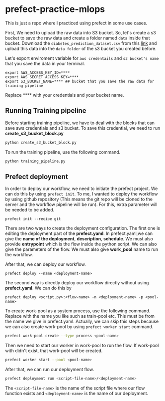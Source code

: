 # prefect-practice-mlops
This is just a repo where I practiced using prefect in some use cases.


First, We need to upload the raw data into S3 bucket. So, let's create a s3 bucket to save the raw data and create a folder named `data` inside that bucket. Download the `diabetes_prediction_dataset.csv` from this [link](https://www.kaggle.com/datasets/iammustafatz/diabetes-prediction-dataset?select=diabetes_prediction_dataset.csv) and  upload this data into the `data folder` of the s3 bucket you created before. 

Let's export enviroment variable for `aws credentails` and `s3 bucket's name` that you save the data in your terminal.
```shell
export AWS_ACCESS_KEY_ID=****
export AWS_SECRET_ACCESS_KEY=****
export S3_BUCKET_NAME=**** ## bucket that you save the raw data for training pipeline
```
Replace **** with your credentials and your bucket name.

## Running Training pipeline

Before starting training pipeline, we have to deal with the blocks that can save aws credentials and s3 bucket. To save this credential, we need to run **create_s3_bucket_block.py**
```bash
python create_s3_bucket_block.py
```

To run the training pipeline, use the following command.
```bash
python training_pipeline.py
```

## Prefect deployment

In order to deploy our workflow, we need to initiate the prefect project. We can do this by using `prefect init`.  To me, I wanted to deploy the workflow by using github repository (This means the git repo will be cloned to the server and the workflow pipeline will be run). For this, extra parameter will be needed to be added.
```
prefect init --recipe git
```

There are two ways to create the deployment configuration. The first one is editing the deployment part of the **prefect.yaml**. In prefect.yaml,we can give the **name of the deployment**, **description**, **schedule**. We must also provide **entrypoint** which is the flow inside the python script. We can also give the parameters of the flow. We must also give **work_pool** name to run the workflow.

After that, we can deploy our workflow.
```
prefect deploy --name <deployment-name>
```

The second way is directly deploy our workflow directly without using **prefect.yaml**. We can do this by
```
prefect deploy <script.py>:<flow-name> -n <deployment-name> -p <pool-name> 
```

To create work-pool as a system process, use the following command. Replace <pool-name> with the name you like such as train-pool etc. This <pool-name> must be from the name we give in prefect.yaml. Actually, we can skip this steps because we can also create work-pool by using `prefect worker start` command.
```bash
prefect work-pool create --type process <pool-name>
```

Then we need to start our worker in work-pool to run the flow. If work-pool with <pool-name> didn't exist, that work-pool will be created.
```bash
prefect worker start --pool <pool-name>
```

After that, we can run our deployment flow. 
```bash
prefect deployment run <script-file-name>/<deployment-name>
```
The `<script-file-name>` is the name of the script file where our flow function exists and  `<deployment-name>` is the name of our deployment.